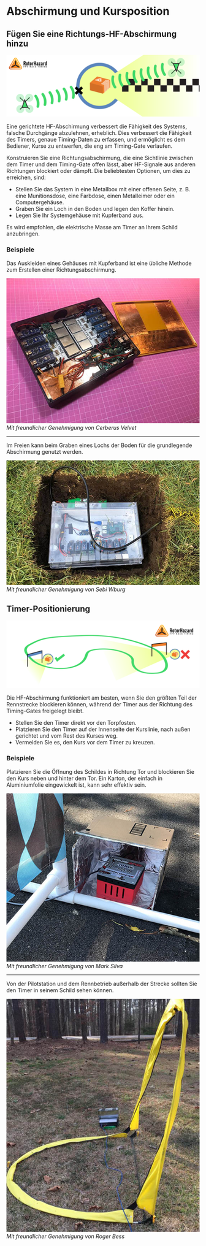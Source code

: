 # Abschirmung und Kursposition

## Fügen Sie eine Richtungs-HF-Abschirmung hinzu

![Illustration of timer shielding](../img/Shielding.svg)

Eine gerichtete HF-Abschirmung verbessert die Fähigkeit des Systems, falsche Durchgänge abzulehnen, erheblich. Dies verbessert die Fähigkeit des Timers, genaue Timing-Daten zu erfassen, und ermöglicht es dem Bediener, Kurse zu entwerfen, die eng am Timing-Gate verlaufen.

Konstruieren Sie eine Richtungsabschirmung, die eine Sichtlinie zwischen dem Timer und dem Timing-Gate offen lässt, aber HF-Signale aus anderen Richtungen blockiert oder dämpft. Die beliebtesten Optionen, um dies zu erreichen, sind:

* Stellen Sie das System in eine Metallbox mit einer offenen Seite, z. B. eine Munitionsdose, eine Farbdose, einen Metalleimer oder ein Computergehäuse.
* Graben Sie ein Loch in den Boden und legen den Koffer hinein.
* Legen Sie Ihr Systemgehäuse mit Kupferband aus.

Es wird empfohlen, die elektrische Masse am Timer an Ihrem Schild anzubringen.

### Beispiele

Das Auskleiden eines Gehäuses mit Kupferband ist eine übliche Methode zum Erstellen einer Richtungsabschirmung.

![Copper foil lined case](../img/90303253_2306043143029764_4699051829390999552_n.jpg)
_Mit freundlicher Genehmigung von Cerberus Velvet_

<hr />

Im Freien kann beim Graben eines Lochs der Boden für die grundlegende Abschirmung genutzt werden.

![Timer placed into cut hole in ground](../img/89616137_3370739889606959_7305691679179145216_n.jpg)
_Mit freundlicher Genehmigung von Sebi Wburg_

## Timer-Positionierung

![Illustration of timer position relative to course](../img/Course%20Position.svg)

Die HF-Abschirmung funktioniert am besten, wenn Sie den größten Teil der Rennstrecke blockieren können, während der Timer aus der Richtung des Timing-Gates freigelegt bleibt.

* Stellen Sie den Timer direkt vor den Torpfosten.
* Platzieren Sie den Timer auf der Innenseite der Kurslinie, nach außen gerichtet und vom Rest des Kurses weg.
* Vermeiden Sie es, den Kurs vor dem Timer zu kreuzen.

### Beispiele

Platzieren Sie die Öffnung des Schildes in Richtung Tor und blockieren Sie den Kurs neben und hinter dem Tor. Ein Karton, der einfach in Aluminiumfolie eingewickelt ist, kann sehr effektiv sein.

![Cardboard box with time sitting next to gate post](../img/89967662_10216483637992439_7337319397440094208_o.jpg)
_Mit freundlicher Genehmigung von Mark Silva_

<hr />

Von der Pilotstation und dem Rennbetrieb außerhalb der Strecke sollten Sie den Timer in seinem Schild sehen können.

![Gate with timer on far side](../img/90432519_10220077497761722_3340940070398984192_n.jpg)
_Mit freundlicher Genehmigung von Roger Bess_
